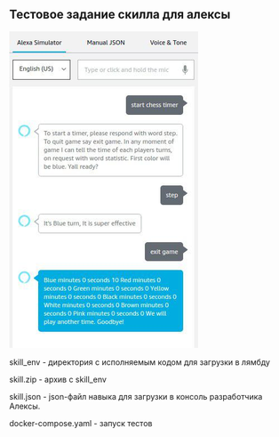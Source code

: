 ## Тестовое задание скилла для алексы

!['photo'](https://github.com/cleverCat/alexa_chess_timer/blob/master/photo_2019-02-20_14-43-04.jpg)

skill_env - директория с исполняемым кодом для загрузки в лямбду

skill.zip - архив с skill_env

skill.json - json-файл навыка для загрузки в консоль разработчика Алексы. 

docker-compose.yaml - запуск тестов
